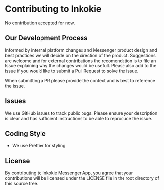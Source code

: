 # Contributing to Inkokie
No contribution accepted for now.

## Our Development Process
Informed by internal platform changes and Messenger product design and best
practices we will decide on the direction of the product. Suggestions are welcome
and for external contributions the recomendation is to file an Issue explaining
why the changes would be usefull. Please also add to the issue if you would like
to submit a Pull Request to solve the issue.

When submitting a PR please provide the context and is best to reference the 
issue.

## Issues
We use GitHub issues to track public bugs. Please ensure your description is
clear and has sufficient instructions to be able to reproduce the issue.

## Coding Style  
* We use Prettier for styling

## License
By contributing to Inkokie Messenger App, you agree that your contributions 
will be licensed under the LICENSE file in the root directory of this source 
tree.